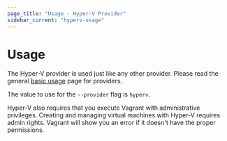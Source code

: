 ```yaml
---
page_title: "Usage - Hyper-V Provider"
sidebar_current: "hyperv-usage"
---
```


# Usage

The Hyper-V provider is used just like any other provider. Please
read the general [basic usage](/v2/providers/basic_usage.html) page for
providers.

The value to use for the `--provider` flag is `hyperv`.

Hyper-V also requires that you execute Vagrant with administrative
privileges. Creating and managing virtual machines with Hyper-V requires
admin rights. Vagrant will show you an error if it doesn't have the proper
permissions.
